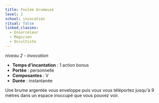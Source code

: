 ```yaml
---
title: Foulée brumeuse
level: 2
school: invocation
ritual: false
linked_classes:
  - Ensorceleur
  - Magicien
  - Occultiste
---
```

*niveau 2 - invocation*

- **Temps d'incantation** : 1 action bonus
- **Portée** : personnelle
- **Composantes** : V
- **Durée** : instantanée

Une brume argentée vous enveloppe puis vous vous téléportez jusqu'à 9 mètres dans un espace inoccupé que vous pouvez voir.